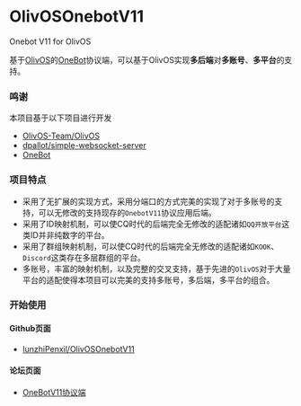 # OlivOSOnebotV11
Onebot V11 for OlivOS

基于[OlivOS](https://github.com/OlivOS-Team/OlivOS)的[OneBot](https://onebot.dev/)协议端，可以基于OlivOS实现**多后端**对**多账号**、**多平台**的支持。

### 鸣谢
本项目基于以下项目进行开发

+ [OlivOS-Team/OlivOS](https://github.com/OlivOS-Team/OlivOS)
+ [dpallot/simple-websocket-server](https://github.com/dpallot/simple-websocket-server)
+ [OneBot](https://onebot.dev/)

### 项目特点
+ 采用了无扩展的实现方式，采用分端口的方式完美的实现了对于多账号的支持，可以无修改的支持现存的`OnebotV11`协议应用后端。  
+ 采用了ID映射机制，可以使CQ时代的后端完全无修改的适配诸如`QQ开放平台`这类ID并非纯数字的平台。  
+ 采用了群组映射机制，可以使CQ时代的后端完全无修改的适配诸如`KOOK`、`Discord`这类存在多层群组的平台。  
+ 多账号，丰富的映射机制，以及完整的交叉支持，基于先进的`OlivOS`对于大量平台的适配使得本项目可以完美的支持多账号，多后端，多平台的组合。  

### 开始使用
#### Github页面
+ [lunzhiPenxil/OlivOSOnebotV11](https://github.com/lunzhiPenxil/OlivOSOnebotV11)

#### 论坛页面
+ [OneBotV11协议端](https://forum.olivos.run/d/90)
